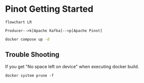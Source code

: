 # Pinot Getting Started


```mermaid
flowchart LR

Producer-->k[Apache Kafka]-->p[Apache Pinot]
```


```bash
docker compose up -d
```


## Trouble Shooting

If you get "No space left on device" when executing docker build.

```docker system prune -f```

